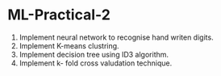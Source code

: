 # ML-Practical-2

1.  Implement neural network to recognise hand writen digits.
2. Implement K-means clustring.
3. Implement decision tree using ID3 algorithm.
4. Implement k- fold cross valudation technique.
